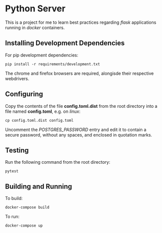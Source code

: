 # Python Server

This is a project for me to learn best practices regarding _flask_ applications running in _docker_ containers.

## Installing Development Dependencies

For pip development dependencies:

`pip install -r requirements/development.txt`

The chrome and firefox browsers are required, alongisde their respective webdrivers.

## Configuring

Copy the contents of the file **config.toml.dist** from the root directory into a file named **config.toml**, e.g. on _linux_:

`cp config.toml.dist config.toml`

Uncomment the _POSTGRES\_PASSWORD_ entry and edit it to contain a secure password, without any spaces, and enclosed in quotation marks.

## Testing

Run the following command from the root directory:

`pytest`

## Building and Running

To build:

`docker-compose build`

To run:

`docker-compose up`
